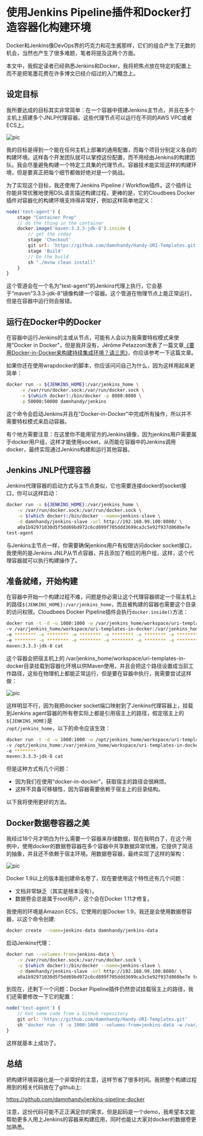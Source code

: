 # 使用Jenkins Pipeline插件和Docker打造容器化构建环境

Docker和Jenkins像DevOps界的巧克力和花生酱那样，它们的组合产生了无数的机会，当然也产生了很多难题，笔者将提及这两个方面。

本文中，我假定读者已经熟悉Jenkins和Docker，我将把焦点放在特定的配置上而不是把笔墨花费在许多博文已经介绍过的入门概念上。


## 设定目标

我所要达成的目标其实非常简单：在一个容器中搭建Jenkins主节点，并且在多个主机上搭建多个JNLP代理容器。这些代理节点可以运行在不同的AWS VPC或者ECS上。

![pic](https://damnhandy.files.wordpress.com/2016/03/architecture2.png)

我的目标是得到一个能在任何主机上部署的通用配置，而每个项目分别定义各自的构建环境。这样各个开发团队就可以掌控这份配置，而不用经由Jenkins的构建团队。我会尽量避免构建一个特定工具集的代理节点。容器技术能实现这样的构建环境，但是要真正把每个细节都做好绝对是一个挑战。

为了实现这个目标，我还使用了Jenkins Pipeline / Workflow插件。这个插件让你能非常优雅地使用DSL语言描述构建过程，更棒的是，它的Cloudbees Docker插件对容器化的构建环境支持得非常好，例如这样简单地定义：

```js
node('test-agent') {
    stage "Container Prep"
    // do the thing in the container
    docker.image('maven:3.3.3-jdk-8').inside {
        // get the codez
        stage 'Checkout'
        git url: 'https://github.com/damnhandy/Handy-URI-Templates.git'
        stage 'Build'
        // Do the build
        sh "./mvnw clean install"
    }
}
```

这个管道会在一个名为"test-agent"的Jenkins代理上执行，它会基于“maven”3.3.3-jdk-8”镜像构建一个容器。这个管道在物理节点上能正常运行，但是在容器中运行则会报错。


## 运行在Docker中的Docker

在容器中运行Jenkins的主或从节点，可能有人会以为我需要特权模式来使用"Docker in Docker"，但是我并没有，Jérôme Petazzoni发表了一篇文章[《要用Docker-in-Docker来构建持续集成环境？请三思》](https://jpetazzo.github.io/2015/09/03/do-not-use-docker-in-docker-for-ci/)，你应该参考一下这篇文章。


如果你还在使用wrapdocker的脚本，你应该问问自己为什么，因为这样用起来更简单：


```sh
docker run -v ${JENKINS_HOME}:/var/jenkins_home \
     -v /var/run/docker.sock:/var/run/docker.sock \
     -v $(which docker):/bin/docker -p 8080:8080 \
     -p 50000:50000 damnhandy/jenkins
```

这个命令会启动Jenkins并且在"Docker-in-Docker"中完成所有操作，所以并不需要特权模式来启动容器。

有个地方需要注意：在这里你不能用官方的Jenkins镜像，因为jenkins用户需要属于docker用户组，这样才能使用socket，从而能在容器中的Jenkins调用docker，最终实现通过Jenkins构建和运行其他容器。

## Jenkins JNLP代理容器

Jenkins代理容器的启动方式与主节点类似，它也需要连接docker的socket接口，你可以这样启动：


```sh
docker run -v ${JENKINS_HOME}:/var/jenkins_home \
    -v /var/run/docker.sock:/var/run/docker.sock \
    -v $(which docker):/bin/docker --name=jenkins-slave \
    -d damnhandy/jenkins-slave -url http://192.168.99.100:8080/ \
    a0a1b92971030d5f5dd69bd972c6cd899f705ddd3699ca3c5e92f937d860be7e 
test-agent
```

与Jenkins主节点一样，你需要确保jenkins用户有权限访问docker socket接口，我使用的是Jenkins JNLP从节点容器，并且添加了相应的用户组，这样，这个代理容器就可以执行构建操作了。

## 准备就绪，开始构建

在容器中开始一个构建过程不难，问题是你必需让这个代理容器绑定一个宿主机上的路径<code>${JENKINS_HOME}:/var/jenkins_home</code>，而且被构建的容器也需要这个目录的访问权限。Cloudbees Docker Pipeline插件会执行<code>docker.inside()</code>方法：


```sh 
docker run -t -d -u 1000:1000 -w /var/jenkins_home/workspace/uri-templates-in-docker \
-v /var/jenkins_home/workspace/uri-templates-in-docker:/var/jenkins_home/workspace/uri-templates-in-docker:rw \
-e ******** -e ******** -e ******** -e ******** -e ******** -e ******** -e ******** -e ******** \
-e ******** -e ******** -e ******** -e ******** -e ******** -e ******** -e ******** -e ******** \
maven:3.3.3-jdk-8 cat
```

这个容器会把宿主机上的 /var/jenkins_home/workspace/uri-templates-in-docker目录挂载到容器化环境以供Maven使用，并且会把这个路径设置成当前工作路径，这些在物理机上都能正常运行，但是要在容器中执行，我需要尝试这样做：


![pic](https://damnhandy.files.wordpress.com/2016/03/host-volumes1-e1458156340984.png)

这样明显不行，因为我把docker socket端口映射到了Jenkins代理容器上，挂载到Jenkins agent容器的所有卷实际上都是引用宿主上的路径，假定宿主上的<code>${JENKINS_HOME}</code>是<code> /opt/jenkins_home</code>，以下的命令应该生效：


```sh
docker run -t -d -u 1000:1000 -w /opt/jenkins_home/workspace/uri-templates-in-docker \
-v /opt/jenkins_home:/var/jenkins_home/workspace/uri-templates-in-docker:rw \
-e ******** 
maven:3.3.3-jdk-8 cat
```

但是这种方式有几个问题：

* 因为我们在使用“docker-in-docker”，获取宿主的路径会很麻烦。
* 这样不具备可移植性，因为容器需要依赖于宿主上的目录结构。

以下我将使用更好的方法。

## Docker数据卷容器之美

我经过18个月才明白为什么需要一个容器来存储数据，现在我明白了，在这个用例中，使用docker的数据卷容器在多个容器中共享数据异常优雅，它提供了简洁的抽象，并且还不依赖于宿主环境。用数据卷容器，最终实现了这样的架构：


![pic](https://damnhandy.files.wordpress.com/2016/03/data-volume-container1.png)

Docker 1.9以上的版本能创建命名卷了，现在要使用这个特性还有几个问题：

* 文档非常缺乏（其实是根本没有）。
* 数据卷会总是属于root用户，这个会在Docker 1.11才修复。

我使用的环境是Amazon ECS，它使用的是Docker 1.9，我还是会使用数据卷容器，以这个命令创建:


```sh
docker create --name=jenkins-data damnhandy/jenkins-data
```

启动Jenkins代理：

```sh
docker run --volumes-from=jenkins-data \
    -v /var/run/docker.sock:/var/run/docker.sock \
    -v $(which docker):/bin/docker --name=jenkins-slave \
    -d damnhandy/jenkins-slave -url http://192.168.99.100:8080/ \
    a0a1b92971030d5f5dd69bd972c6cd899f705ddd3699ca3c5e92f937d860be7e test-agent
```

到现在，还剩下一个问题：Docker Pipeline插件仍然尝试挂载宿主上的路径，我们还需要修改一下它的配置：

```js
node('test-agent') {
    // Get some code from a GitHub repository
    git url: 'https://github.com/damnhandy/Handy-URI-Templates.git'
    sh 'docker run -t -u 1000:1000 --volumes-from=jenkins-data -w /var/jenkins_home/workspace/uri-templates-in-docker maven:3.3.3-jdk-8 ./mvnw package'
}
```

这样就基本上成功了。


## 总结

把构建环境容器化是一个非常好的主意，这样节省了很多时间。我把整个构建过程用到的相关代码放在了github上:

https://github.com/damnhandy/jenkins-pipeline-docker

注意，这份代码可能不正正满足你的需求，但是起码是一个demo，我希望本文能帮助更多人用上Jenkins的容器来构建应用，同时也能让大家对docker的数据卷更加熟悉。